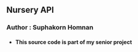 ## Nursery API

### Author : Suphakorn Homnan
- #### This source code is part of my senior project 
